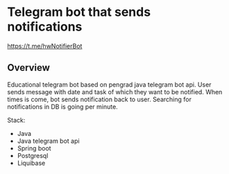 # Telegram bot that sends notifications
https://t.me/hwNotifierBot

Overview
----
Educational telegram bot based on pengrad java telegram bot api.
User sends message with date and task of which they want to be notified.
When times is come, bot sends notification back to user.
Searching for notifications in DB is going per minute.

Stack:
- Java
- Java telegram bot api
- Spring boot
- Postgresql
- Liquibase
